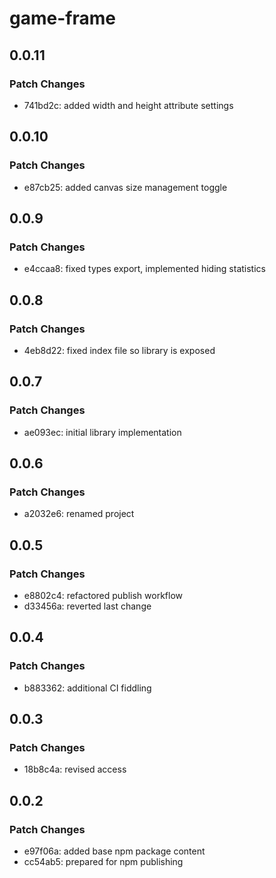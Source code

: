 # game-frame

## 0.0.11

### Patch Changes

- 741bd2c: added width and height attribute settings

## 0.0.10

### Patch Changes

- e87cb25: added canvas size management toggle

## 0.0.9

### Patch Changes

- e4ccaa8: fixed types export, implemented hiding statistics

## 0.0.8

### Patch Changes

- 4eb8d22: fixed index file so library is exposed

## 0.0.7

### Patch Changes

- ae093ec: initial library implementation

## 0.0.6

### Patch Changes

- a2032e6: renamed project

## 0.0.5

### Patch Changes

- e8802c4: refactored publish workflow
- d33456a: reverted last change

## 0.0.4

### Patch Changes

- b883362: additional CI fiddling

## 0.0.3

### Patch Changes

- 18b8c4a: revised access

## 0.0.2

### Patch Changes

- e97f06a: added base npm package content
- cc54ab5: prepared for npm publishing
